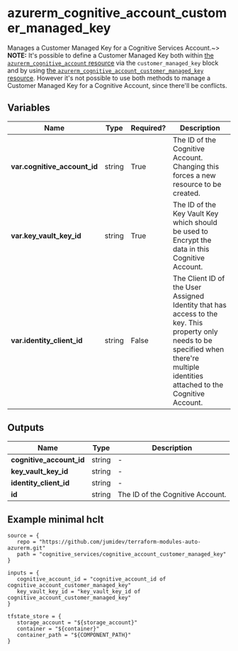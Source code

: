 # azurerm_cognitive_account_customer_managed_key

Manages a Customer Managed Key for a Cognitive Services Account.~> **NOTE:** It's possible to define a Customer Managed Key both within [the `azurerm_cognitive_account` resource](cognitive_account.html) via the `customer_managed_key` block and by using [the `azurerm_cognitive_account_customer_managed_key` resource](cognitive_account_customer_managed_key.html). However it's not possible to use both methods to manage a Customer Managed Key for a Cognitive Account, since there'll be conflicts.

## Variables

| Name | Type | Required? |  Description |
| ---- | ---- | --------- |  ----------- |
| **var.cognitive_account_id** | string | True | The ID of the Cognitive Account. Changing this forces a new resource to be created. | 
| **var.key_vault_key_id** | string | True | The ID of the Key Vault Key which should be used to Encrypt the data in this Cognitive Account. | 
| **var.identity_client_id** | string | False | The Client ID of the User Assigned Identity that has access to the key. This property only needs to be specified when there're multiple identities attached to the Cognitive Account. | 



## Outputs

| Name | Type | Description |
| ---- | ---- | --------- | 
| **cognitive_account_id** | string  | - | 
| **key_vault_key_id** | string  | - | 
| **identity_client_id** | string  | - | 
| **id** | string  | The ID of the Cognitive Account. | 

## Example minimal hclt

```hcl
source = {
   repo = "https://github.com/jumidev/terraform-modules-auto-azurerm.git" 
   path = "cognitive_services/cognitive_account_customer_managed_key" 
}

inputs = {
   cognitive_account_id = "cognitive_account_id of cognitive_account_customer_managed_key" 
   key_vault_key_id = "key_vault_key_id of cognitive_account_customer_managed_key" 
}

tfstate_store = {
   storage_account = "${storage_account}" 
   container = "${container}" 
   container_path = "${COMPONENT_PATH}" 
}


```